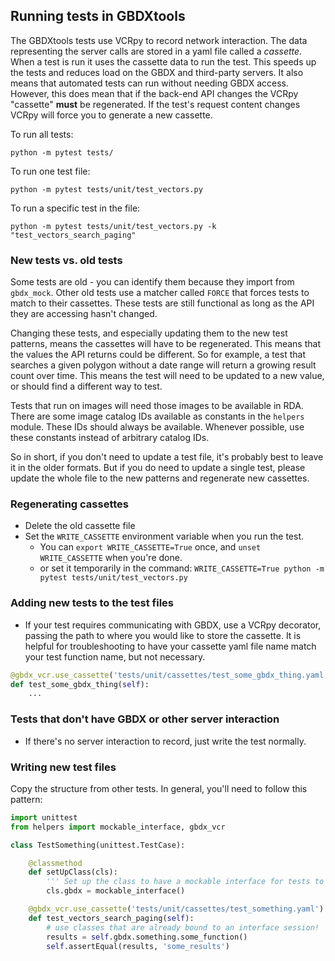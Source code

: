 ## Running tests in GBDXtools

The GBDXtools tests use VCRpy to record network interaction. The data representing the server calls are stored in a yaml file called a _cassette_. When a test is run it uses the cassette data to run the test. This speeds up the tests and reduces load on the GBDX and third-party servers. It also means that automated tests can run without needing GBDX access. However, this does mean that if the back-end API changes the VCRpy "cassette" **must** be regenerated. If the test's request content changes VCRpy will force you to generate a new cassette.

To run all tests:

`python -m pytest tests/`

To run one test file:

`python -m pytest tests/unit/test_vectors.py`

To run a specific test in the file:

`python -m pytest tests/unit/test_vectors.py -k "test_vectors_search_paging"`


### New tests vs. old tests

Some tests are old - you can identify them because they import from `gbdx_mock`. Other old tests use a matcher called `FORCE` that forces tests to match to their cassettes. These tests are still functional as long as the API they are accessing hasn't changed.

Changing these tests, and especially updating them to the new test patterns, means the cassettes will have to be regenerated. This means that the values the API returns could be different. So for example, a test that searches a given polygon without a date range will return a growing result count over time. This means the test will need to be updated to a new value, or should find a different way to test.

Tests that run on images will need those images to be available in RDA. There are some image catalog IDs available as constants in the `helpers` module. These IDs should always be available. Whenever possible, use these constants instead of arbitrary catalog IDs.

So in short, if you don't need to update a test file, it's probably best to leave it in the older formats. But if you do need to update a single test, please update the whole file to the new patterns and regenerate new cassettes.

### Regenerating cassettes

- Delete the old cassette file
- Set the `WRITE_CASSETTE` environment variable when you run the test.
  - You can `export WRITE_CASSETTE=True` once, and `unset WRITE_CASSETTE` when you're done.
  - or set it temporarily in the command: `WRITE_CASSETTE=True python -m pytest tests/unit/test_vectors.py`


### Adding new tests to the test files

- If your test requires communicating with GBDX, use a VCRpy decorator, passing the path to where you would like to store the cassette. It is helpful for troubleshooting to have your cassette yaml file name match your test function name, but not necessary.

``` python
@gbdx_vcr.use_cassette('tests/unit/cassettes/test_some_gbdx_thing.yaml')
def test_some_gbdx_thing(self):
    ...
```

### Tests that don't have GBDX or other server interaction

- If there's no server interaction to record, just write the test normally.


### Writing new test files

Copy the structure from other tests. In general, you'll need to follow this pattern:

``` python
import unittest
from helpers import mockable_interface, gbdx_vcr 

class TestSomething(unittest.TestCase):

    @classmethod
    def setUpClass(cls):
        ''' Set up the class to have a mockable interface for tests to use '''
        cls.gbdx = mockable_interface() 

    @gbdx_vcr.use_cassette('tests/unit/cassettes/test_something.yaml')
    def test_vectors_search_paging(self):
        # use classes that are already bound to an interface session!
        results = self.gbdx.something.some_function()
        self.assertEqual(results, 'some_results')
```
       




